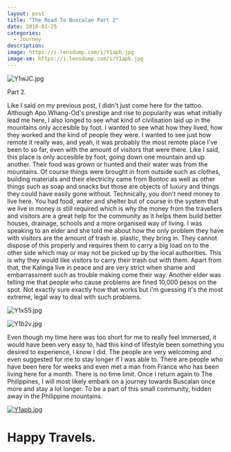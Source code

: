 ```yaml
---
layout: post
title: "The Road To Buscalan Part 2"
date: 2018-01-25
categories:
  - Journey
description: 
image: https://i.lensdump.com/i/Y1apb.jpg
image-sm: https://i.lensdump.com/i/Y1apb.jpg
---
```


![Y1wJC.jpg](https://i.lensdump.com/i/Y1wJC.jpg)

Part 2.

Like I said on my previous post, I didn't just come here for the tattoo. Although Apo Whang-Od's prestige and rise to popularity was what initially lead me here, I also longed to see what kind of civilisation laid up in the mountains only accesible by foot. I wanted to see what how they lived, how they worked and the kind of people they were. I wanted to see just how remote it really was, and yeah, it was probably the most remote place I've been to so far, even with the amount of visitors that were there. Like I said, this place is only accesible by foot, going down one mountain and up another. Their food was grown or hunted and their water was from the mountains. Of course things were brought in from outside such as clothes, building materials and their electricity came from Bontoc as well as other things such as soap and snacks but those are objects of luxury and things they could have easily gone without. Technically, you don't need money to live here. You had food, water and shelter but of course in the system that we live in money is still required which is why the money from the travellers and visitors are a great help for the community as it helps them build better houses, drainage, schools and a more organised way of living. I was speaking to an elder and she told me about how the only problem they have with visitors are the amount of trash ie. plastic, they bring in. They cannot dispose of this properly and requires them to carry a big load on to the other side which may or may not be picked up by the local authorities. This is why they would like visitors to carry their trash out with them. Apart from that, the Kalinga live in peace and are very strict when shame and embarrassment such as trouble making come their way. Another elder was telling me that people who cause problems are fined 10,000 pesos on the spot. Not exactly sure exactly how that works but i'm guessing it's the most extreme, legal way to deal with such problems.

![Y1xS5.jpg](https://i.lensdump.com/i/Y1xS5.jpg)

![Y1b2v.jpg](https://i.lensdump.com/i/Y1b2v.jpg)

Even though my time here was too short for me to really feel immersed, it would have been very easy to, had this kind of lifestyle been something you desired to experience, I know I did. The people are very welcoming and even suggested for me to stay longer if I was able to. There are people who have been here for weeks and even met a man from France who has been living here for a month. There is no time limit. Once I return again to The Philippines, I will most likely embark on a journey towards Buscalan once more and stay a lot longer. To be a part of this small community, hidden away in the Philippine mountains. 

[![Y1apb.jpg](https://i.lensdump.com/i/Y1apb.jpg)](https://lensdump.com/i/Y1apb)

# Happy Travels.
